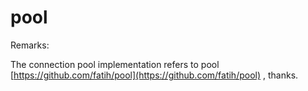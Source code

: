 # pool

Remarks:

The connection pool implementation refers to pool [https://github.com/fatih/pool](https://github.com/fatih/pool) , thanks.
